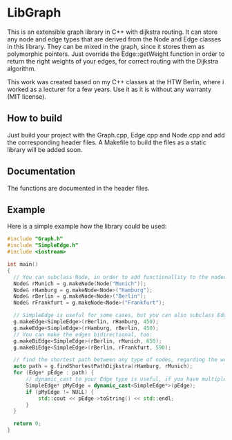 ﻿LibGraph
========

This is an extensible graph library in C++ with dijkstra routing.
It can store any node and edge types that
are derived from the Node and Edge classes in this library.
They can be mixed in the graph, since it stores them as polymorphic pointers.
Just override the Edge::getWeight function in order to return the right
weights of your edges, for correct routing with the Dijkstra algorithm.

This work was created based on my C++ classes at the HTW Berlin,
where i worked as a lecturer for a few years.
Use it as it is without any warranty (MIT license).


How to build
------------

Just build your project with the Graph.cpp, Edge.cpp and Node.cpp and add
the corresponding header files. A Makefile to build the files as a static library
will be added soon.


Documentation
-------------

The functions are documented in the header files.


Example
-------------

Here is a simple example how the library could be used:

```cpp
#include "Graph.h"
#include "SimpleEdge.h"
#include <iostream>

int main()
{
  // You can subclass Node, in order to add functionallity to the nodes.
  Node& rMunich = g.makeNode(Node("Munich"));
  Node& rHamburg = g.makeNode<Node>("Hamburg");
  Node& rBerlin = g.makeNode<Node>("Berlin");
  Node& rFrankfurt = g.makeNode<Node>("Frankfurt");

  // SimpleEdge is useful for some cases, but you can also subclass Edge.
  g.makeEdge<SimpleEdge>(rBerlin, rHamburg, 450);
  g.makeEdge<SimpleEdge>(rHamburg, rBerlin, 450);
  // You can make the edges bidirectional, too:
  g.makeBiEdge<SimpleEdge>(rBerlin, rMunich, 650);
  g.makeBiEdge<SimpleEdge>(rBerlin, rFrankfurt, 590);

  // find the shortest path between any type of nodes, regarding the weight of your edges
  auto path = g.findShortestPathDijkstra(rHamburg, rMunich);
  for (Edge* pEdge : path) {
      // dynamic_cast to your Edge type is useful, if you have multiple different types of edges.
      SimpleEdge* pMyEdge = dynamic_cast<SimpleEdge*>(pEdge);
      if (pMyEdge != NULL) {
          std::cout << pEdge->toString() << std::endl;
      }
  }

  return 0;
}
```

